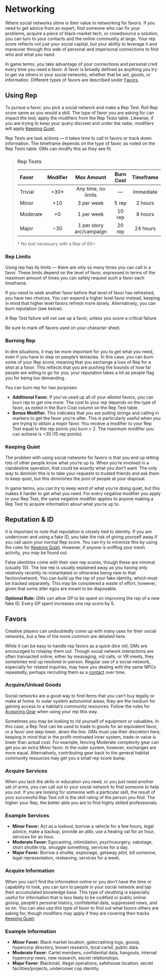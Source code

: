 # Networking

Where social networks shine is their value in networking for favors. If you need to get advice from an expert, find someone who can fix your problems, acquire a piece of black-market tech, or crowdsource a solution, you can turn to your contacts and the online community at large. Your rep score reflects not just your social capital, but your ability to leverage it and maneuver through this web of personal and impersonal connections to find who and what you need.

In game terms, you take advantage of your connections and personal cred every time you need a favor. A favor is broadly defined as anything you try to get via others in your social networks, whether that be aid, goods, or information. Different types of favors are described under [Favors](#favors).

## Using Rep

To pursue a favor, you pick a social network and make a Rep Test. Roll Rep score same as you would a skill. The type of favor you are asking for can impact the test; apply the modifiers from the Rep Tests table. Likewise, if you are trying to keep your query discreet and under the radar, modifiers will apply [Keeping Quiet](#keeping-quiet).

Rep Tests are task actions — it takes time to call in favors or track down information. The timeframe depends on the type of favor, as noted on the Rep Tests table. GMs can modify this as they see fit.

<blockquote class="table">

### Rep Tests

| Favor    | Modifier |        Max Amount        | Burn Cost | Timeframe |
| :------- | :------: | :----------------------: | :-------: | :-------: |
| Trivial  |  +30\*   |   Any time, no limits    |     —     | Immediate |
| Minor    |   +10    |        3 per week        |   5 rep   |  2 hours  |
| Moderate |    +0    |        1 per week        |  10 rep   |  8 hours  |
| Major    |   −30    | 1 per story arc/campaign |  20 rep   | 24 hours  |

\* No test necessary with a Rep of 60+.

</blockquote>

### Rep Limits

Using rep has its limits — there are only so many times you can call in a favor. These limits depend on the level of favor, expressed in terms of the maximum amount of times you can safely request such a favor each timeframe.

If you need to seek another favor before that level of favor has refreshed, you have two choices. You can expend a higher level favor instead, keeping in mind that higher level favors refresh more slowly. Alternatively, you can burn reputation (see below).

A Rep Test failure will not use up a favor, unless you score a critical failure.

Be sure to mark off favors used on your character sheet.

### Burning Rep

In dire situations, it may be more important for you to get what you need, even if you have to step on people’s tentacles. In this case, you can _burn_ some of your Rep score, meaning that you exchange a loss of Rep for a shot at a favor. This reflects that you are pushing the bounds of how far people are willing to go for you; your reputation takes a hit as people flag you for being too demanding.

You can burn rep for two purposes:

- **Additional Favor.** If you’ve used up all of your alloted favors, you can burn rep to get one more. The cost to your rep depends on the type of favor, as noted in the Burn Cost column on the Rep Test table.
- **Bonus Modifier.** This indicates that you are pulling strings and calling in markers to get the favor you’re after. This is particularly useful when you are trying to obtain a major favor. You receive a modifier to your Rep Test equal to the rep points you burn × 2. The maximum modifier you can achieve is +30 (15 rep points).

### Keeping Quiet

The problem with using social networks for favors is that you end up letting lots of other people know what you’re up to. When you’re involved in a clandestine operation, that could be exactly what you don’t want. The only way to diminish this is to take your requests to trusted friends and ask them to keep quiet, but this diminishes the pool of people at your disposal.

In game terms, you can try to keep word of what you’re doing quiet, but this makes it harder to get what you need. For every negative modifier you apply to your Rep Test, the same negative modifier applies to anyone making a Rep Test to acquire information about what you’re up to.

## Reputation & ID

It is important to note that reputation is closely tied to identity. If you are undercover and using a fake ID, you take the risk of giving yourself away if you call upon your normal Rep score. You can try to minimize this by using the rules for [Keeping Quiet](#keeping-quiet). However, if anyone is sniffing your mesh activity, you may be found out.

False identities come with their own rep scores, though these are minimal (usually 10). The low rep is usually explained away as you having only relatively recently re-instantiated or otherwise being new to that faction/network. You can build up the rep of your fake identity, which must be tracked separately. This may be considered a waste of effort, however, given that some alter egos are meant to be disposable.

**Optional Rule:** GMs can allow GP to be spent on improving the rep of a new fake ID. Every GP spent increases one rep score by 5.

## Favors

Creative players can undoubtedly come up with many uses for their social networks, but a few of the more common are detailed here.

While it can be easy to handle rep favors as a quick dice roll, GMs are encouraged to roleplay them out. Though social network interactions are often transacted online, either by messaging, vid calls, or VR meets, they sometimes end up resolved in-person. Regular use of a social network, especially for related inquiries, may have you dealing with the same NPCs repeatedly, perhaps recruiting them as a [contact](../04/28-traits.md#contact) over time.

### Acquire/Unload Goods

Social networks are a good way to find items that you can’t buy legally or make at home. In outer system autonomist areas, they are the medium for gaining access to a habitat’s community resources. Follow the rules for [Acquiring Gear](../16/02-acquiring-gear.md) when using your rep this way.

Sometimes you may be looking to rid yourself of equipment or valuables. In this case, a Rep Test can be used to trade in goods for an equivalent favor, or a favor one step lower, down the line. GMs must use their discretion here, keeping in mind that in the profit-motivated inner system, trade-in value is lower than actual cost. For example, fencing Moderate complexity gear can get you an extra Minor favor. In the outer system, however, exchanges are more equal. Alternatively, contributing gear back to the general habitat community resources may get you a small rep score bump.

### Acquire Services

When you lack the skills or education you need, or you just need another set of arms, you can call out to your social network to find someone to help you out. If you are looking for someone with a particular skill, the result of your successful Rep Test roll is the skill rating of the person you find. The higher your Rep, the better able you are to find highly skilled professionals.

### Example Services

- **Minor Favor:** Act as a lookout, borrow a vehicle for a few hours, legal advice, make a backup, provide an alibi, use a healing vat for an hour, services for an hour.
- **Moderate Favor:** Egocasting, intimidation, psychosurgery, sabotage, short shuttle trip, smuggle something, services for a day.
- **Major Favor:** Borrow a shuttle, espionage, getaway pilot, kill someone, legal representation, resleeving, services for a week.

### Acquire Information

When you can’t find the information online or you don’t have the time or capability to look, you can turn to people in your social network and tap their accumulated knowledge base. This type of sleuthing is especially useful for information that is less likely to be codified or public online: gossip, people’s personal history, confidential data, suppressed news, and so on. You can also use this type of favor to find out what favors others are asking for, though modifiers may apply if they are covering their tracks [Keeping Quiet](#keeping-quiet).

### Example Information

- **Minor Favor:** Black market location, gatecrashing logs, gossip, hypercorp directory, known research, local cartel, public data.
- **Moderate Favor:** Cartel members, confidential data, hangouts, internal hypercorp news, new research, secret relationships.
- **Major Favor:** Blackmail, illegal operations, safehouse location, secret facilities/projects, undercover cop identity.

